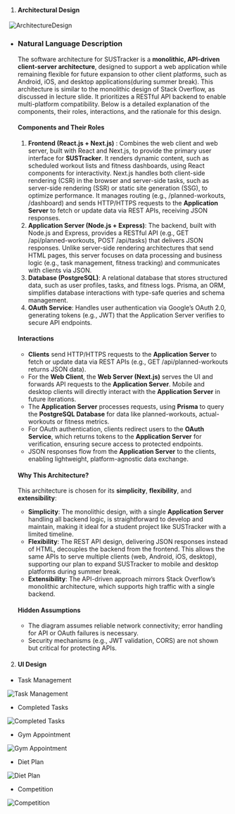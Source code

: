 1. #### Architectural Design

​  ![ArchitectureDesign](images/ArchiDesign.png)



- ### Natural Language Description

  The software architecture for SUSTracker is a **monolithic, API-driven client-server architecture**, designed to support a web application while remaining flexible for future expansion to other client platforms, such as Android, iOS, and desktop applications(during summer break). This architecture is similar to the monolithic design of Stack Overflow, as discussed in lecture slide. It prioritizes a RESTful API backend to enable multi-platform compatibility. Below is a detailed explanation of the components, their roles, interactions, and the rationale for this design.

  #### Components and Their Roles

  1. **Frontend (React.js + Next.js)** : Combines the web client and web server, built with React and Next.js, to provide the primary user interface for **SUSTracker**. It renders dynamic content, such as scheduled workout lists and fitness dashboards, using React components for interactivity. Next.js handles both client-side rendering (CSR) in the browser and server-side tasks, such as server-side rendering (SSR) or static site generation (SSG), to optimize performance. It manages routing (e.g., /planned-workouts, /dashboard) and sends HTTP/HTTPS requests to the **Application Server** to fetch or update data via REST APIs, receiving JSON responses.
  2. **Application Server (Node.js + Express)**: The backend, built with Node.js and Express, provides a RESTful API (e.g., GET /api/planned-workouts, POST /api/tasks) that delivers JSON responses. Unlike server-side rendering architectures that send HTML pages, this server focuses on data processing and business logic (e.g., task management, fitness tracking) and communicates with clients via JSON.
  3. **Database (PostgreSQL)**: A relational database that stores structured data, such as user profiles, tasks, and fitness logs. Prisma, an ORM, simplifies database interactions with type-safe queries and schema management.
  4. **OAuth Service**: Handles user authentication via Google’s OAuth 2.0, generating tokens (e.g., JWT) that the Application Server verifies to secure API endpoints.

  #### Interactions

  - **Clients**  send HTTP/HTTPS requests to the **Application Server** to fetch or update data via REST APIs (e.g., GET /api/planned-workouts returns JSON data).
  - For the **Web Client**, the **Web Server (Next.js)** serves the UI and forwards API requests to the **Application Server**. Mobile and desktop clients will directly interact with the **Application Server** in future iterations.
  - The **Application Server** processes requests, using **Prisma** to query the **PostgreSQL Database** for data like planned-workouts, actual-workouts or fitness metrics.
  - For OAuth authentication, clients redirect users to the **OAuth Service**, which returns tokens to the **Application Server** for verification, ensuring secure access to protected endpoints.
  - JSON responses flow from the **Application Server** to the clients, enabling lightweight, platform-agnostic data exchange.

  #### Why This Architecture?

  This architecture is chosen for its **simplicity**, **flexibility**, and **extensibility**:

  - **Simplicity**: The monolithic design, with a single **Application Server** handling all backend logic, is straightforward to develop and maintain, making it ideal for a student project like SUSTracker with a limited timeline.
  - **Flexibility**: The REST API design, delivering JSON responses instead of HTML, decouples the backend from the frontend. This allows the same APIs to serve multiple clients (web, Android, iOS, desktop), supporting our plan to expand SUSTracker to mobile and desktop platforms during summer break.
  - **Extensibility**: The API-driven approach mirrors Stack Overflow’s monolithic architecture, which supports high traffic with a single backend.

  #### Hidden Assumptions

  - The diagram assumes reliable network connectivity; error handling for API or OAuth failures is necessary.
  - Security mechanisms (e.g., JWT validation, CORS) are not shown but critical for protecting APIs.

2. #### UI Design

- Task Management 

![Task Management ](images/TasksManagement.jpg)

- Completed Tasks 

![Completed Tasks ](images/CompletedTasks.jpg)

- Gym Appointment 

![Gym Appointment ](images/GymAppointment.jpg)

- Diet Plan 

  

![Diet Plan ](images/DietPlan.jpg)

- Competition 

![Competition](images/Competition.jpg)